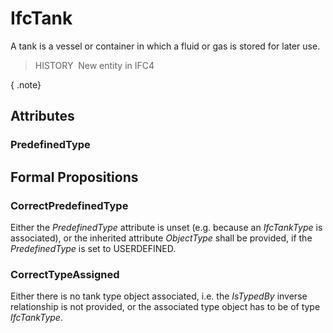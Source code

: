 # IfcTank

A tank is a vessel or container in which a fluid or gas is stored for later use.

> HISTORY&nbsp; New entity in IFC4

{ .note}
>

## Attributes

### PredefinedType


## Formal Propositions

### CorrectPredefinedType
Either the _PredefinedType_ attribute is unset (e.g. because an _IfcTankType_ is associated), or the inherited attribute _ObjectType_ shall be provided, if the _PredefinedType_ is set to USERDEFINED.

### CorrectTypeAssigned
Either there is no tank type object associated, i.e. the _IsTypedBy_ inverse relationship is not provided, or the associated type object has to be of type _IfcTankType_.

